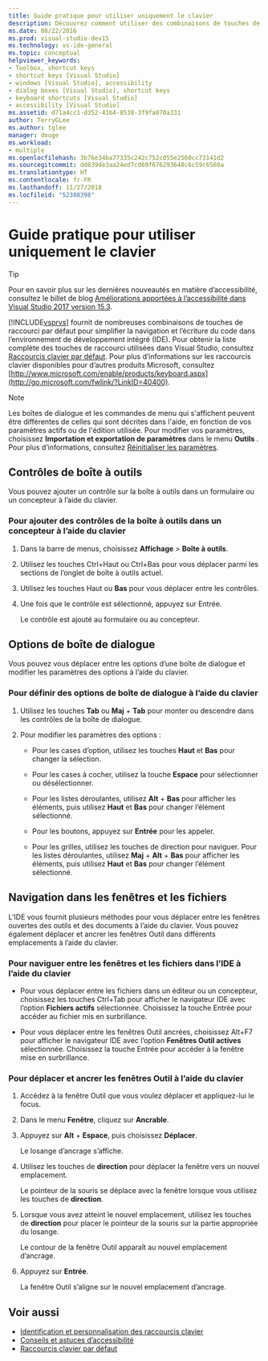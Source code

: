 ```yaml
---
title: Guide pratique pour utiliser uniquement le clavier
description: Découvrez comment utiliser des combinaisons de touches de raccourci par défaut pour simplifier la navigation et l’écriture de code dans l’environnement de développement intégré (IDE) Visual Studio.
ms.date: 08/22/2016
ms.prod: visual-studio-dev15
ms.technology: vs-ide-general
ms.topic: conceptual
helpviewer_keywords:
- Toolbox, shortcut keys
- shortcut keys [Visual Studio]
- windows [Visual Studio], accessibility
- dialog boxes [Visual Studio], shortcut keys
- keyboard shortcuts [Visual Studio]
- accessibility [Visual Studio]
ms.assetid: d71a4cc1-d352-4164-8538-3f9fa070a331
author: TerryGLee
ms.author: tglee
manager: douge
ms.workload:
- multiple
ms.openlocfilehash: 3b76e34ba77335c242c752c055e2560cc73141d2
ms.sourcegitcommit: dd839de3aa24ed7cd69f676293648c6c59c6560a
ms.translationtype: HT
ms.contentlocale: fr-FR
ms.lasthandoff: 11/27/2018
ms.locfileid: "52388398"
---
```

# <a name="how-to-use-the-keyboard-exclusively"></a>Guide pratique pour utiliser uniquement le clavier

> [!TIP]
> Pour en savoir plus sur les dernières nouveautés en matière d’accessibilité, consultez le billet de blog [Améliorations apportées à l’accessibilité dans Visual Studio 2017 version 15.3](https://blogs.msdn.microsoft.com/visualstudio/2017/08/14/accessibility-improvements-in-visual-studio-2017-version-15-3/).

[!INCLUDE[vsprvs](../../code-quality/includes/vsprvs_md.md)] fournit de nombreuses combinaisons de touches de raccourci par défaut pour simplifier la navigation et l’écriture du code dans l’environnement de développement intégré (IDE). Pour obtenir la liste complète des touches de raccourci utilisées dans Visual Studio, consultez [Raccourcis clavier par défaut](../../ide/default-keyboard-shortcuts-in-visual-studio.md). Pour plus d’informations sur les raccourcis clavier disponibles pour d’autres produits Microsoft, consultez [http://www.microsoft.com/enable/products/keyboard.aspx](http://go.microsoft.com/fwlink/?LinkID=40400).

> [!NOTE]
> Les boîtes de dialogue et les commandes de menu qui s'affichent peuvent être différentes de celles qui sont décrites dans l'aide, en fonction de vos paramètres actifs ou de l'édition utilisée. Pour modifier vos paramètres, choisissez **Importation et exportation de paramètres** dans le menu **Outils** . Pour plus d’informations, consultez [Réinitialiser les paramètres](../environment-settings.md#reset-settings).

## <a name="toolbox-controls"></a>Contrôles de boîte à outils

Vous pouvez ajouter un contrôle sur la boîte à outils dans un formulaire ou un concepteur à l’aide du clavier.

### <a name="to-add-controls-from-the-toolbox-to-a-designer-from-the-keyboard"></a>Pour ajouter des contrôles de la boîte à outils dans un concepteur à l’aide du clavier

1. Dans la barre de menus, choisissez **Affichage** > **Boîte à outils**.

2. Utilisez les touches Ctrl+Haut ou Ctrl+Bas pour vous déplacer parmi les sections de l’onglet de boîte à outils actuel.

3. Utilisez les touches Haut ou **Bas** pour vous déplacer entre les contrôles.

4. Une fois que le contrôle est sélectionné, appuyez sur Entrée.

   Le contrôle est ajouté au formulaire ou au concepteur.

## <a name="dialog-box-options"></a>Options de boîte de dialogue

 Vous pouvez vous déplacer entre les options d’une boîte de dialogue et modifier les paramètres des options à l’aide du clavier.

### <a name="to-set-dialog-box-options-from-the-keyboard"></a>Pour définir des options de boîte de dialogue à l’aide du clavier

1.  Utilisez les touches **Tab** ou **Maj** + **Tab** pour monter ou descendre dans les contrôles de la boîte de dialogue.

2.  Pour modifier les paramètres des options :

    -   Pour les cases d’option, utilisez les touches **Haut** et **Bas** pour changer la sélection.

    -   Pour les cases à cocher, utilisez la touche **Espace** pour sélectionner ou désélectionner.

    -   Pour les listes déroulantes, utilisez **Alt** + **Bas** pour afficher les éléments, puis utilisez **Haut** et **Bas** pour changer l’élément sélectionné.

    -   Pour les boutons, appuyez sur **Entrée** pour les appeler.

    -   Pour les grilles, utilisez les touches de direction pour naviguer. Pour les listes déroulantes, utilisez **Maj** + **Alt** + **Bas** pour afficher les éléments, puis utilisez **Haut** et **Bas** pour changer l’élément sélectionné.

## <a name="window-and-file-navigation"></a>Navigation dans les fenêtres et les fichiers

 L’IDE vous fournit plusieurs méthodes pour vous déplacer entre les fenêtres ouvertes des outils et des documents à l’aide du clavier. Vous pouvez également déplacer et ancrer les fenêtres Outil dans différents emplacements à l’aide du clavier.

### <a name="to-navigate-among-windows-and-files-in-the-ide-from-the-keyboard"></a>Pour naviguer entre les fenêtres et les fichiers dans l’IDE à l’aide du clavier

-   Pour vous déplacer entre les fichiers dans un éditeur ou un concepteur, choisissez les touches Ctrl+Tab pour afficher le navigateur IDE avec l’option **Fichiers actifs** sélectionnée. Choisissez la touche Entrée pour accéder au fichier mis en surbrillance.

-   Pour vous déplacer entre les fenêtres Outil ancrées, choisissez Alt+F7 pour afficher le navigateur IDE avec l’option **Fenêtres Outil actives** sélectionnée. Choisissez la touche Entrée pour accéder à la fenêtre mise en surbrillance.

### <a name="to-move-and-dock-tool-windows-from-the-keyboard"></a>Pour déplacer et ancrer les fenêtres Outil à l’aide du clavier

1.  Accédez à la fenêtre Outil que vous voulez déplacer et appliquez-lui le focus.

2.  Dans le menu **Fenêtre**, cliquez sur **Ancrable**.

3.  Appuyez sur **Alt** + **Espace**, puis choisissez **Déplacer**.

     Le losange d’ancrage s’affiche.

4.  Utilisez les touches de **direction** pour déplacer la fenêtre vers un nouvel emplacement.

     Le pointeur de la souris se déplace avec la fenêtre lorsque vous utilisez les touches de **direction**.

5.  Lorsque vous avez atteint le nouvel emplacement, utilisez les touches de **direction** pour placer le pointeur de la souris sur la partie appropriée du losange.

     Le contour de la fenêtre Outil apparaît au nouvel emplacement d’ancrage.

6.  Appuyez sur **Entrée**.

     La fenêtre Outil s’aligne sur le nouvel emplacement d’ancrage.

## <a name="see-also"></a>Voir aussi

* [Identification et personnalisation des raccourcis clavier](../../ide/identifying-and-customizing-keyboard-shortcuts-in-visual-studio.md)
* [Conseils et astuces d’accessibilité](../../ide/reference/accessibility-tips-and-tricks.md)
* [Raccourcis clavier par défaut](../../ide/default-keyboard-shortcuts-in-visual-studio.md)